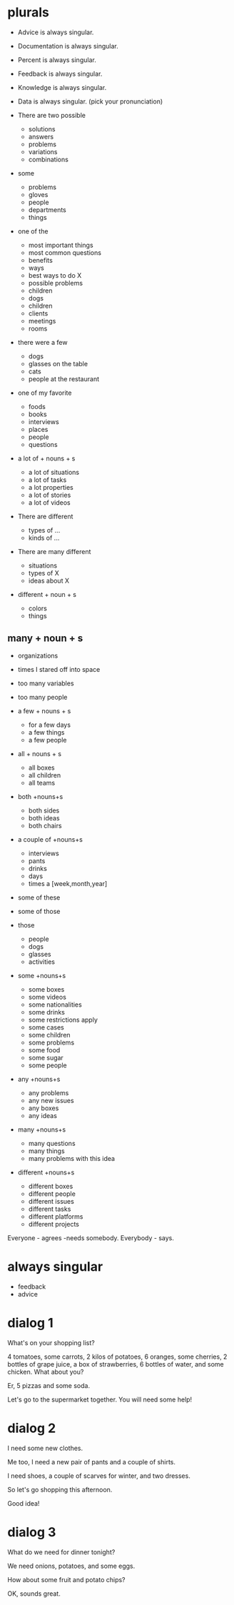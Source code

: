 # plurals 
- Advice is always singular.
- Documentation is always singular.
- Percent is always singular.
- Feedback is always singular.
- Knowledge is always singular.
- Data is always singular. (pick your pronunciation)

- There are two possible
  - solutions
  - answers
  - problems
  - variations
  - combinations

- some
  - problems
  - gloves
  - people
  - departments
  - things

- one of the 
	- most important things
	- most common questions
	- benefits
	- ways
	- best ways to do X
	- possible problems
	- children
	- dogs
	- children
	- clients
	- meetings
	- rooms


- there were a few
	- dogs
	- glasses on the table
	- cats
	- people at the restaurant

- one of my favorite
	- foods
	- books
	- interviews
	- places
	- people
	- questions
	
- a lot of + nouns + s
	- a lot of situations
	- a lot of tasks
	- a lot properties
	- a lot of stories
	- a lot of videos

- There are different 
	- types of ...
	- kinds of ...

- There are many different 
	- situations
	- types of X
	- ideas about X
	
- different + noun + s
	- colors
	- things


## many + noun + s
  - organizations
  - times I stared off into space
  - too many variables
  - too many people
- a few + nouns + s
  - for a few days
  - a few things
  - a few people
- all + nouns + s
  - all boxes
  - all children
  - all teams
- both +nouns+s
  - both sides
  - both ideas
  - both chairs
- a couple of +nouns+s
  - interviews
  - pants
  - drinks
  - days
  - times a [week,month,year]


- some of these
- some of those

- those 
	- people
	- dogs
	- glasses
	- activities

- some +nouns+s
  - some boxes
  - some videos
  - some nationalities
  - some drinks
  - some restrictions apply
  - some cases
  - some children
  - some problems
  - some food
  - some sugar
  - some people
- any +nouns+s
  - any problems
  - any new issues
  - any boxes
  - any ideas
- many +nouns+s
  - many questions 
  - many things
  - many problems with this idea
- different +nouns+s
  - different boxes
  - different people
  - different issues
  - different tasks
  - different platforms
  - different projects

Everyone 
	- agrees
	-needs somebody.
Everybody 
	- says.

# always singular
- feedback
- advice


# dialog 1
What's on your shopping list?

4 tomatoes, some carrots, 2 kilos of potatoes, 6 oranges, some cherries, 2 bottles of grape juice, a box of strawberries, 6 bottles of water, and some chicken. What about you?

Er, 5 pizzas and some soda.

Let's go to the supermarket together. You will need some help!  


# dialog 2
I need some new clothes.

Me too, I need a new pair of pants and a couple of shirts.

I need shoes, a couple of scarves for winter, and two dresses.

So let's go shopping this afternoon.

Good idea!  


# dialog 3
What do we need for dinner tonight?

We need onions, potatoes, and some eggs.

How about some fruit and potato chips?

OK, sounds great.